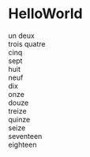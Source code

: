 # HelloWorld
un
deux<br />
trois
quatre<br />
cinq<br />
sept<br />
huit<br />
neuf<br />
dix<br />
onze<br />
douze<br />
treize<br />
quinze<br />
seize<br />
seventeen<br />
eighteen
